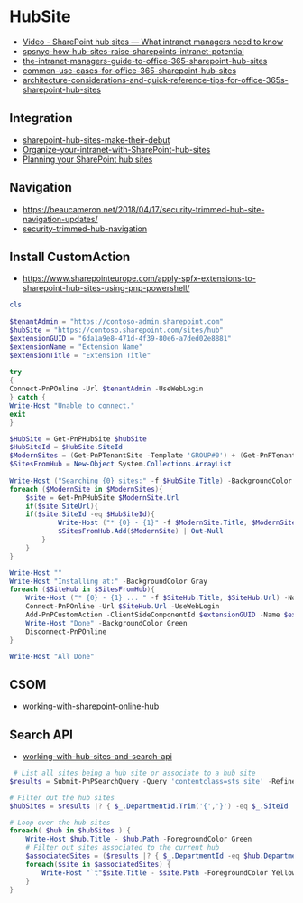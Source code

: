 # HubSite

- [Video - SharePoint hub sites — What intranet managers need to know](https://www.youtube.com/watch?v=_8RCBsrpLg4)
- [spsnyc-how-hub-sites-raise-sharepoints-intranet-potential](https://www.slideshare.net/sharePTkarm/spsnyc-how-hub-sites-raise-sharepoints-intranet-potential-107836497)
- [the-intranet-managers-guide-to-office-365-sharepoint-hub-sites](https://www.habaneroconsulting.com/stories/insights/2018/the-intranet-managers-guide-to-office-365-sharepoint-hub-sites)
- [common-use-cases-for-office-365-sharepoint-hub-sites](https://www.habaneroconsulting.com/stories/insights/2018/common-use-cases-for-office-365-sharepoint-hub-sites)
- [architecture-considerations-and-quick-reference-tips-for-office-365s-sharepoint-hub-sites](https://www.habaneroconsulting.com/stories/insights/2018/architecture-considerations-and-quick-reference-tips-for-office-365s-sharepoint-hub-sites)

## Integration

- [sharepoint-hub-sites-make-their-debut](http://ericoverfield.com/sharepoint-hub-sites-make-their-debut/)
- [Organize-your-intranet-with-SharePoint-hub-sites](https://techcommunity.microsoft.com/t5/SharePoint-Blog/Organize-your-intranet-with-SharePoint-hub-sites/ba-p/174081)
- [Planning your SharePoint hub sites](https://support.office.com/en-us/article/planning-your-sharepoint-hub-sites-4e95dcd8-7e79-4732-aa9b-2f351031b4c2?ui=en-US&rs=en-US&ad=US)

## Navigation

- https://beaucameron.net/2018/04/17/security-trimmed-hub-site-navigation-updates/
- [security-trimmed-hub-navigation](http://www.aerieconsulting.com/blog/security-trimmed-hub-navigation)

## Install CustomAction
- https://www.sharepointeurope.com/apply-spfx-extensions-to-sharepoint-hub-sites-using-pnp-powershell/


```Powershell
cls
 
$tenantAdmin = "https://contoso-admin.sharepoint.com"
$hubSite = "https://contoso.sharepoint.com/sites/hub"
$extensionGUID = "6da1a9e8-471d-4f39-80e6-a7ded02e8881"
$extensionName = "Extension Name"
$extensionTitle = "Extension Title"
 
try
{
Connect-PnPOnline -Url $tenantAdmin -UseWebLogin
} catch {
Write-Host "Unable to connect."
exit
}

$HubSite = Get-PnPHubSite $hubSite
$HubSiteId = $HubSite.SiteId
$ModernSites = (Get-PnPTenantSite -Template 'GROUP#0') + (Get-PnPTenantSite -Template 'SITEPAGEPUBLISHING#0')
$SitesFromHub = New-Object System.Collections.ArrayList
 
Write-Host ("Searching {0} sites:" -f $HubSite.Title) -BackgroundColor Gray
foreach ($ModernSite in $ModernSites){
    $site = Get-PnPHubSite $ModernSite.Url
    if($site.SiteUrl){
    if($site.SiteId -eq $HubSiteId){
            Write-Host ("* {0} - {1}" -f $ModernSite.Title, $ModernSite.Url)
            $SitesFromHub.Add($ModernSite) | Out-Null
        }
    }
}

Write-Host ""
Write-Host "Installing at:" -BackgroundColor Gray
foreach ($SiteHub in $SitesFromHub){
    Write-Host ("* {0} - {1} ... " -f $SiteHub.Title, $SiteHub.Url) -NoNewline
    Connect-PnPOnline -Url $SiteHub.Url -UseWebLogin
    Add-PnPCustomAction -ClientSideComponentId $extensionGUID -Name $extensionName -Title $extensionTitle -Location ClientSideExtension.ApplicationCustomizer -Scope site
    Write-Host "Done" -BackgroundColor Green
    Disconnect-PnPOnline
}

Write-Host "All Done"
```

## CSOM

- [working-with-sharepoint-online-hub](https://www.vrdmn.com/2018/03/working-with-sharepoint-online-hub.html)

## Search API

- [working-with-hub-sites-and-search-api](https://www.techmikael.com/2018/04/working-with-hub-sites-and-search-api.html)

```Powershell
 # List all sites being a hub site or associate to a hub site
$results = Submit-PnPSearchQuery -Query 'contentclass=sts_site' -RefinementFilters 'departmentid:string("{*",linguistics=off)' -TrimDuplicates $false -SelectProperties @("Title","Path","DepartmentId","SiteId") -All -RelevantResults

# Filter out the hub sites
$hubSites = $results |? { $_.DepartmentId.Trim('{','}') -eq $_.SiteId  }

# Loop over the hub sites
foreach( $hub in $hubSites ) {
    Write-Host $hub.Title - $hub.Path -ForegroundColor Green
    # Filter out sites associated to the current hub
    $associatedSites = ($results |? { $_.DepartmentId -eq $hub.DepartmentId -and $_.SiteId -ne $hub.SiteId })
    foreach($site in $associatedSites) {
        Write-Host "`t"$site.Title - $site.Path -ForegroundColor Yellow
    }
}
```
